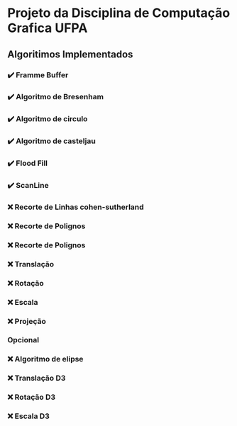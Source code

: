 # Projeto da Disciplina de Computação Grafica UFPA

## Algoritimos Implementados

### :heavy_check_mark: Framme Buffer

### :heavy_check_mark: Algoritmo de Bresenham

### :heavy_check_mark: Algoritmo de circulo

### :heavy_check_mark: Algoritmo de casteljau

###  :heavy_check_mark: Flood Fill

###  :heavy_check_mark: ScanLine

### :x: Recorte de Linhas cohen-sutherland

### :x: Recorte de Polignos

### :x: Recorte de Polignos

### :x:  Translação

### :x: Rotação

### :x: Escala

### :x: Projeção

### Opcional 

### :x: Algoritmo de elipse

### :x:  Translação D3

### :x: Rotação D3

### :x: Escala D3




